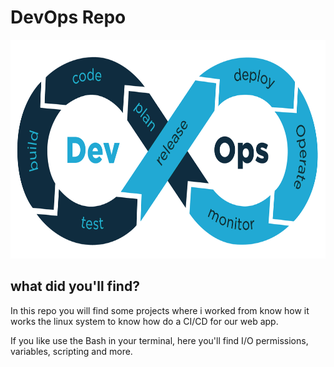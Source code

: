 # DevOps Repo
<p align="center">
    <img src="devops.png" alt="DevOps" height="350" width="700">
</p>

## what did you'll find?
In this repo you will find some projects where i worked from know how it works the linux system to know how do a CI/CD for our web app.

If you like use the Bash in your terminal, here you'll find I/O permissions, variables, scripting and more.